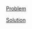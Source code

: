 [Problem](https://leetcode.com/problems/find-all-anagrams-in-a-string)

[Solution](https://leetcode.com/problems/find-all-anagrams-in-a-string/solutions/3259593/438-find-all-anagrams-in-a-string-simple-solution)

